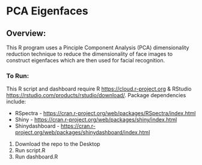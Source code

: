 # PCA Eigenfaces

## Overview:

This R program uses a Pinciple Component Analysis (PCA) dimensionality reduction technique to reduce the dimensionality of face images to construct eigenfaces which are then used for facial recognition.

### To Run:

This R script and dashboard require R https://cloud.r-project.org & RStudio https://rstudio.com/products/rstudio/download/. 
Package dependencies include: 
  * RSpectra - https://cran.r-project.org/web/packages/RSpectra/index.html
  * Shiny - https://cran.r-project.org/web/packages/shiny/index.html
  * Shinydashboard - https://cran.r-project.org/web/packages/shinydashboard/index.html
 
 1. Download the repo to the Desktop
 2. Run script.R
 3. Run dashboard.R
